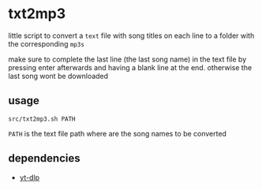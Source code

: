 # txt2mp3

little script to convert a `text` file with song titles on each line to a folder with the corresponding `mp3s`

make sure to complete the last line (the last song name) in the text file by pressing enter afterwards and having a blank line at the end. otherwise the last song wont be downloaded

## usage

`src/txt2mp3.sh PATH`

`PATH` is the text file path where are the song names to be converted

## dependencies

- [yt-dlp](https://github.com/yt-dlp/yt-dlp)

